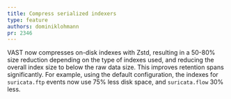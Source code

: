 ```yaml
---
title: Compress serialized indexers
type: feature
authors: dominiklohmann
pr: 2346
---
```


VAST now compresses on-disk indexes with Zstd, resulting in a 50-80% size
reduction depending on the type of indexes used, and reducing the overall index
size to below the raw data size. This improves retention spans significantly.
For example, using the default configuration, the indexes for `suricata.ftp`
events now use 75% less disk space, and `suricata.flow` 30% less.
